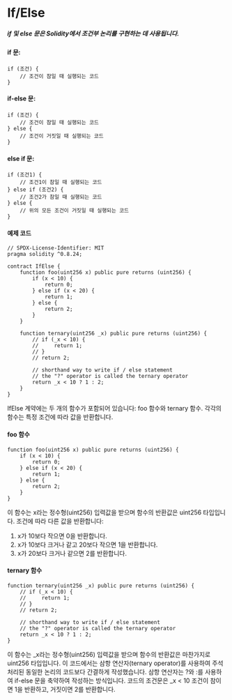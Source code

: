 # If/Else

##### if 및 else 문은 Solidity에서 조건부 논리를 구현하는 데 사용됩니다.
#### if 문:
```solidity
if (조건) {
    // 조건이 참일 때 실행되는 코드
}
```
#### if-else 문:
```solidity
if (조건) {
    // 조건이 참일 때 실행되는 코드
} else {
    // 조건이 거짓일 때 실행되는 코드
}
```
#### else if 문:
``` solidity
if (조건1) {
    // 조건1이 참일 때 실행되는 코드
} else if (조건2) {
    // 조건2가 참일 때 실행되는 코드
} else {
    // 위의 모든 조건이 거짓일 때 실행되는 코드
}
```

#### 예제 코드
```solidity
// SPDX-License-Identifier: MIT
pragma solidity ^0.8.24;

contract IfElse {
    function foo(uint256 x) public pure returns (uint256) {
        if (x < 10) {
            return 0;
        } else if (x < 20) {
            return 1;
        } else {
            return 2;
        }
    }

    function ternary(uint256 _x) public pure returns (uint256) {
        // if (_x < 10) {
        //     return 1;
        // }
        // return 2;

        // shorthand way to write if / else statement
        // the "?" operator is called the ternary operator
        return _x < 10 ? 1 : 2;
    }
}
```

IfElse 계약에는 두 개의 함수가 포함되어 있습니다: foo 함수와 ternary 함수. 각각의 함수는 특정 조건에 따라 값을 반환합니다.<br>

#### foo 함수
``` solidity
function foo(uint256 x) public pure returns (uint256) {
    if (x < 10) {
        return 0;
    } else if (x < 20) {
        return 1;
    } else {
        return 2;
    }
}
```
이 함수는 x라는 정수형(uint256) 입력값을 받으며 함수의 반환값은 uint256 타입입니다.
조건에 따라 다른 값을 반환합니다:
  1. x가 10보다 작으면 0을 반환합니다.
  2. x가 10보다 크거나 같고 20보다 작으면 1을 반환합니다.
  3. x가 20보다 크거나 같으면 2를 반환합니다.<br>

#### ternary 함수
```solidity
function ternary(uint256 _x) public pure returns (uint256) {
    // if (_x < 10) {
    //     return 1;
    // }
    // return 2;

    // shorthand way to write if / else statement
    // the "?" operator is called the ternary operator
    return _x < 10 ? 1 : 2;
}
```
이 함수는 _x라는 정수형(uint256) 입력값을 받으며 함수의 반환값은 마찬가지로 uint256 타입입니다.
이 코드에서는 삼항 연산자(ternary operator)를 사용하여 주석 처리된 동일한 논리의 코드보다 간결하게 작성했습니다.
삼항 연산자는 ?와 :를 사용하여 if-else 문을 축약하여 작성하는 방식입니다.
코드의 조건문은 _x < 10 조건이 참이면 1을 반환하고, 거짓이면 2를 반환합니다.
